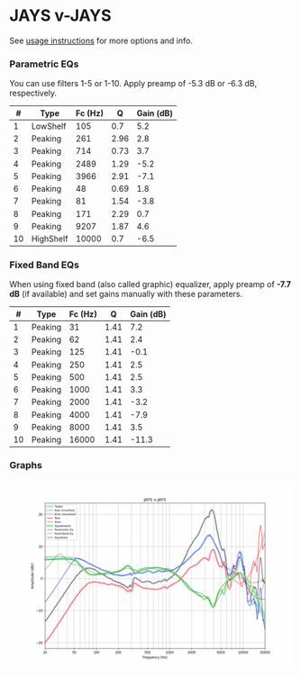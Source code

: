 # JAYS v-JAYS
See [usage instructions](https://github.com/jaakkopasanen/AutoEq#usage) for more options and info.

### Parametric EQs
You can use filters 1-5 or 1-10. Apply preamp of -5.3 dB or -6.3 dB, respectively.

|   # | Type      |   Fc (Hz) |    Q |   Gain (dB) |
|-----|-----------|-----------|------|-------------|
|   1 | LowShelf  |       105 | 0.7  |         5.2 |
|   2 | Peaking   |       261 | 2.96 |         2.8 |
|   3 | Peaking   |       714 | 0.73 |         3.7 |
|   4 | Peaking   |      2489 | 1.29 |        -5.2 |
|   5 | Peaking   |      3966 | 2.91 |        -7.1 |
|   6 | Peaking   |        48 | 0.69 |         1.8 |
|   7 | Peaking   |        81 | 1.54 |        -3.8 |
|   8 | Peaking   |       171 | 2.29 |         0.7 |
|   9 | Peaking   |      9207 | 1.87 |         4.6 |
|  10 | HighShelf |     10000 | 0.7  |        -6.5 |

### Fixed Band EQs
When using fixed band (also called graphic) equalizer, apply preamp of **-7.7 dB** (if available) and set gains manually with these parameters.

|   # | Type    |   Fc (Hz) |    Q |   Gain (dB) |
|-----|---------|-----------|------|-------------|
|   1 | Peaking |        31 | 1.41 |         7.2 |
|   2 | Peaking |        62 | 1.41 |         2.4 |
|   3 | Peaking |       125 | 1.41 |        -0.1 |
|   4 | Peaking |       250 | 1.41 |         2.5 |
|   5 | Peaking |       500 | 1.41 |         2.5 |
|   6 | Peaking |      1000 | 1.41 |         3.3 |
|   7 | Peaking |      2000 | 1.41 |        -3.2 |
|   8 | Peaking |      4000 | 1.41 |        -7.9 |
|   9 | Peaking |      8000 | 1.41 |         3.5 |
|  10 | Peaking |     16000 | 1.41 |       -11.3 |

### Graphs
![](./JAYS%20v-JAYS.png)
